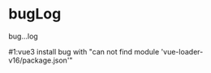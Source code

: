 # bugLog
bug...log


#1:vue3 install bug with "can not find module 'vue-loader-v16/package.json'"
```npm version >= 6.9
